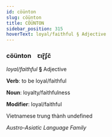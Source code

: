 ```yaml
---
id: cöünton
slug: cöünton
title: CÖÜNTON
sidebar_position: 315
hoverText: loyal/faithful § Adjective
---
```


### cöünton&emsp;<span kind="abugida">ꞇıɽ̃ʄc̃</span>

*loyal/faithful* **§** Adjective

**Verb**: to be loyal/faithful

**Noun**: loyalty/faithfulness

**Modifier**: loyal/faithful

Vietnamese trung thành undefined

*Austro-Asiatic Language Family*